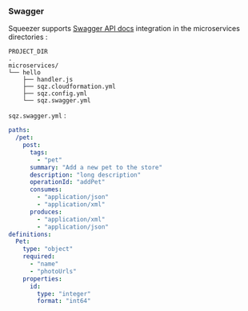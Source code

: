 ### Swagger

Squeezer supports [Swagger API docs](http://swagger.io) integration in the microservices directories :

```
PROJECT_DIR
.
microservices/
└── hello
    ├── handler.js
    ├── sqz.cloudformation.yml
    ├── sqz.config.yml
    └── sqz.swagger.yml
```

`sqz.swagger.yml` :

```yaml
paths:
  /pet:
    post:
      tags:
        - "pet"
      summary: "Add a new pet to the store"
      description: "long description"
      operationId: "addPet"
      consumes:
        - "application/json"
        - "application/xml"
      produces:
        - "application/xml"
        - "application/json"
definitions:
  Pet:
    type: "object"
    required:
      - "name"
      - "photoUrls"
    properties:
      id:
        type: "integer"
        format: "int64"
```
